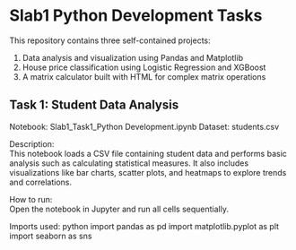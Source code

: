 # Slab1 Python Development Tasks

This repository contains three self-contained projects:

1. Data analysis and visualization using Pandas and Matplotlib
2. House price classification using Logistic Regression and XGBoost
3. A matrix calculator built with HTML for complex matrix operations

## Task 1: Student Data Analysis

Notebook: Slab1_Task1_Python Development.ipynb
Dataset: students.csv

Description:  
This notebook loads a CSV file containing student data and performs basic analysis such as calculating statistical measures. 
It also includes visualizations like bar charts, scatter plots, and heatmaps to explore trends and correlations.

How to run:  
Open the notebook in Jupyter and run all cells sequentially.

Imports used:
python
import pandas as pd
import matplotlib.pyplot as plt
import seaborn as sns

